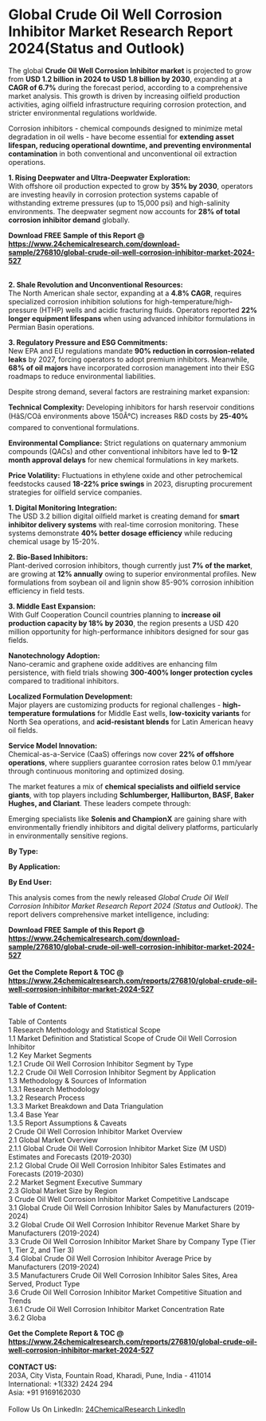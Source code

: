 <h1>Global Crude Oil Well Corrosion Inhibitor Market Research Report 2024(Status and Outlook)</h1><p>The global <strong>Crude Oil Well Corrosion Inhibitor market</strong> is projected to grow from <strong>USD 1.2 billion in 2024 to USD 1.8 billion by 2030</strong>, expanding at a <strong>CAGR of 6.7%</strong> during the forecast period, according to a comprehensive market analysis. This growth is driven by increasing oilfield production activities, aging oilfield infrastructure requiring corrosion protection, and stricter environmental regulations worldwide.</p><p>Corrosion inhibitors - chemical compounds designed to minimize metal degradation in oil wells - have become essential for <strong>extending asset lifespan, reducing operational downtime, and preventing environmental contamination</strong> in both conventional and unconventional oil extraction operations.</p><p><strong>1. Rising Deepwater and Ultra-Deepwater Exploration:</strong><br>
With offshore oil production expected to grow by <strong>35% by 2030</strong>, operators are investing heavily in corrosion protection systems capable of withstanding extreme pressures (up to 15,000 psi) and high-salinity environments. The deepwater segment now accounts for <strong>28% of total corrosion inhibitor demand</strong> globally.</p><div><b>Download FREE Sample of this Report @ 
            <a href="https://www.24chemicalresearch.com/download-sample/276810/global-crude-oil-well-corrosion-inhibitor-market-2024-527">
            https://www.24chemicalresearch.com/download-sample/276810/global-crude-oil-well-corrosion-inhibitor-market-2024-527</a></b></div><br><p><strong>2. Shale Revolution and Unconventional Resources:</strong><br>
The North American shale sector, expanding at a <strong>4.8% CAGR</strong>, requires specialized corrosion inhibition solutions for high-temperature/high-pressure (HTHP) wells and acidic fracturing fluids. Operators reported <strong>22% longer equipment lifespans</strong> when using advanced inhibitor formulations in Permian Basin operations.</p><p><strong>3. Regulatory Pressure and ESG Commitments:</strong><br>
New EPA and EU regulations mandate <strong>90% reduction in corrosion-related leaks</strong> by 2027, forcing operators to adopt premium inhibitors. Meanwhile, <strong>68% of oil majors</strong> have incorporated corrosion management into their ESG roadmaps to reduce environmental liabilities.</p><p>Despite strong demand, several factors are restraining market expansion:</p><p><strong>Technical Complexity:</strong> Developing inhibitors for harsh reservoir conditions (HâS/COâ environments above 150Â°C) increases R&amp;D costs by <strong>25-40%</strong> compared to conventional formulations.</p><p><strong>Environmental Compliance:</strong> Strict regulations on quaternary ammonium compounds (QACs) and other conventional inhibitors have led to <strong>9-12 month approval delays</strong> for new chemical formulations in key markets.</p><p><strong>Price Volatility:</strong> Fluctuations in ethylene oxide and other petrochemical feedstocks caused <strong>18-22% price swings</strong> in 2023, disrupting procurement strategies for oilfield service companies.</p><p><strong>1. Digital Monitoring Integration:</strong><br>
The USD 3.2 billion digital oilfield market is creating demand for <strong>smart inhibitor delivery systems</strong> with real-time corrosion monitoring. These systems demonstrate <strong>40% better dosage efficiency</strong> while reducing chemical usage by 15-20%.</p><p><strong>2. Bio-Based Inhibitors:</strong><br>
Plant-derived corrosion inhibitors, though currently just <strong>7% of the market</strong>, are growing at <strong>12% annually</strong> owing to superior environmental profiles. New formulations from soybean oil and lignin show 85-90% corrosion inhibition efficiency in field tests.</p><p><strong>3. Middle East Expansion:</strong><br>
With Gulf Cooperation Council countries planning to <strong>increase oil production capacity by 18% by 2030</strong>, the region presents a USD 420 million opportunity for high-performance inhibitors designed for sour gas fields.</p><p><strong>Nanotechnology Adoption:</strong><br>
	Nano-ceramic and graphene oxide additives are enhancing film persistence, with field trials showing <strong>300-400% longer protection cycles</strong> compared to traditional inhibitors.</p><p><strong>Localized Formulation Development:</strong><br>
	Major players are customizing products for regional challenges - <strong>high-temperature formulations</strong> for Middle East wells, <strong>low-toxicity variants</strong> for North Sea operations, and <strong>acid-resistant blends</strong> for Latin American heavy oil fields.</p><p><strong>Service Model Innovation:</strong><br>
	Chemical-as-a-Service (CaaS) offerings now cover <strong>22% of offshore operations</strong>, where suppliers guarantee corrosion rates below 0.1 mm/year through continuous monitoring and optimized dosing.</p><p>The market features a mix of <strong>chemical specialists and oilfield service giants</strong>, with top players including <strong>Schlumberger, Halliburton, BASF, Baker Hughes, and Clariant</strong>. These leaders compete through:</p><p>Emerging specialists like <strong>Solenis and ChampionX</strong> are gaining share with environmentally friendly inhibitors and digital delivery platforms, particularly in environmentally sensitive regions.</p><p><strong>By Type:</strong></p><p><strong>By Application:</strong></p><p><strong>By End User:</strong></p><p>This analysis comes from the newly released <em>Global Crude Oil Well Corrosion Inhibitor Market Research Report 2024 (Status and Outlook)</em>. The report delivers comprehensive market intelligence, including:</p><div><b>Download FREE Sample of this Report @ 
            <a href="https://www.24chemicalresearch.com/download-sample/276810/global-crude-oil-well-corrosion-inhibitor-market-2024-527">
            https://www.24chemicalresearch.com/download-sample/276810/global-crude-oil-well-corrosion-inhibitor-market-2024-527</a></b></div><br><div><b>Get the Complete Report & TOC @ 
            <a href="https://www.24chemicalresearch.com/reports/276810/global-crude-oil-well-corrosion-inhibitor-market-2024-527">
            https://www.24chemicalresearch.com/reports/276810/global-crude-oil-well-corrosion-inhibitor-market-2024-527</a></b></div><br>
            <b>Table of Content:</b><p>Table of Contents<br />
1 Research Methodology and Statistical Scope<br />
1.1 Market Definition and Statistical Scope of Crude Oil Well Corrosion Inhibitor<br />
1.2 Key Market Segments<br />
1.2.1 Crude Oil Well Corrosion Inhibitor Segment by Type<br />
1.2.2 Crude Oil Well Corrosion Inhibitor Segment by Application<br />
1.3 Methodology & Sources of Information<br />
1.3.1 Research Methodology<br />
1.3.2 Research Process<br />
1.3.3 Market Breakdown and Data Triangulation<br />
1.3.4 Base Year<br />
1.3.5 Report Assumptions & Caveats<br />
2 Crude Oil Well Corrosion Inhibitor Market Overview<br />
2.1 Global Market Overview<br />
2.1.1 Global Crude Oil Well Corrosion Inhibitor Market Size (M USD) Estimates and Forecasts (2019-2030)<br />
2.1.2 Global Crude Oil Well Corrosion Inhibitor Sales Estimates and Forecasts (2019-2030)<br />
2.2 Market Segment Executive Summary<br />
2.3 Global Market Size by Region<br />
3 Crude Oil Well Corrosion Inhibitor Market Competitive Landscape<br />
3.1 Global Crude Oil Well Corrosion Inhibitor Sales by Manufacturers (2019-2024)<br />
3.2 Global Crude Oil Well Corrosion Inhibitor Revenue Market Share by Manufacturers (2019-2024)<br />
3.3 Crude Oil Well Corrosion Inhibitor Market Share by Company Type (Tier 1, Tier 2, and Tier 3)<br />
3.4 Global Crude Oil Well Corrosion Inhibitor Average Price by Manufacturers (2019-2024)<br />
3.5 Manufacturers Crude Oil Well Corrosion Inhibitor Sales Sites, Area Served, Product Type<br />
3.6 Crude Oil Well Corrosion Inhibitor Market Competitive Situation and Trends<br />
3.6.1 Crude Oil Well Corrosion Inhibitor Market Concentration Rate<br />
3.6.2 Globa</p><div><b>Get the Complete Report & TOC @ 
            <a href="https://www.24chemicalresearch.com/reports/276810/global-crude-oil-well-corrosion-inhibitor-market-2024-527">
            https://www.24chemicalresearch.com/reports/276810/global-crude-oil-well-corrosion-inhibitor-market-2024-527</a></b></div><br><b>CONTACT US:</b><br>
            203A, City Vista, Fountain Road, Kharadi, Pune, India - 411014<br>
            International: +1(332) 2424 294<br>
            Asia: +91 9169162030 <br><br>
            Follow Us On LinkedIn: <a href="https://www.linkedin.com/company/24chemicalresearch/">24ChemicalResearch LinkedIn</a>